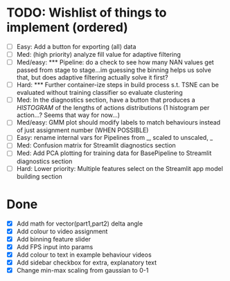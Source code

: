 # TODO: Wishlist of things to implement (ordered)
- [ ] Easy: Add a button for exporting (all) data
- [ ] Med: (high priority) analyze fill value for adaptive filtering
- [ ] Med/easy: *** Pipeline: do a check to see how many NAN values get passed from stage to stage...im guessing the binning helps us solve that, but does adaptive filtering actually solve it first?
- [ ] Hard: *** Further container-ize steps in build process s.t. TSNE can be evaluated without training classifier so evaluate clustering
- [ ] Med: In the diagnostics section, have a button that produces a *HISTOGRAM* of the lengths of actions distributions (1 histogram per action...? Seems that way for now...)
- [ ] Med/easy: GMM plot should modify labels to match behaviours instead of just assignment number (WHEN POSSIBLE)
- [ ] Easy: rename internal vars for Pipelines from _, scaled to unscaled, _
- [ ] Med: Confusion matrix for Streamlit diagnostics section
- [ ] Med: Add PCA plotting for training data for BasePipeline to Streamlit diagnostics section
- [ ] Hard: Lower priority: Multiple features select on the Streamlit app model building section

# Done
- [x] Add math for vector(part1,part2) delta angle
- [x] Add colour to video assignment
- [x] Add binning feature slider
- [x] Add FPS input into params
- [x] Add colour to text in example behaviour videos
- [x] Add sidebar checkbox for extra, explanatory text
- [x] Change min-max scaling from gaussian to 0-1
